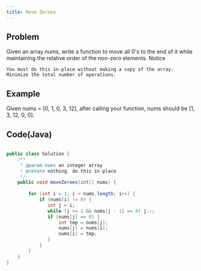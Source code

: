 ```yaml
---
title: Move Zeroes
---
```



Problem
-------



Given an array nums, write a function to move all 0's to the end of it while maintaining the relative order of the non-zero elements.
Notice

    You must do this in-place without making a copy of the array.
    Minimize the total number of operations.


Example
-------

Given nums = [0, 1, 0, 3, 12], after calling your function, nums should be [1, 3, 12, 0, 0].





Code(Java)
----------

```java

public class Solution {
    /**
     * @param nums an integer array
     * @return nothing, do this in-place
     */
    public void moveZeroes(int[] nums) {
       
        for (int i = 1; i < nums.length; i++) {
            if (nums[i] != 0) {
               int j = i;
               while (j >= 1 && nums[j - 1] == 0) j--;
               if (nums[j] == 0) {
                   int tmp = nums[j];
                   nums[j] = nums[i];
                   nums[i] = tmp;
               }
            }
        }
    }
}

```